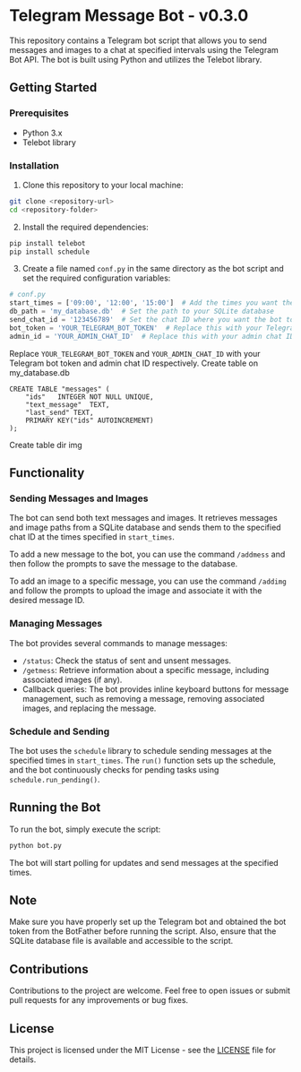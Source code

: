 # Telegram Message Bot - v0.3.0

This repository contains a Telegram bot script that allows you to send messages and images to a chat at specified intervals using the Telegram Bot API. The bot is built using Python and utilizes the Telebot library.

## Getting Started

### Prerequisites

- Python 3.x
- Telebot library

### Installation

1. Clone this repository to your local machine:

```bash
git clone <repository-url>
cd <repository-folder>
```

2. Install the required dependencies:

```bash
pip install telebot
pip install schedule
```

3. Create a file named `conf.py` in the same directory as the bot script and set the required configuration variables:

```python
# conf.py
start_times = ['09:00', '12:00', '15:00']  # Add the times you want the bot to send messages
db_path = 'my_database.db'  # Set the path to your SQLite database
send_chat_id = '123456789'  # Set the chat ID where you want the bot to send messages
bot_token = 'YOUR_TELEGRAM_BOT_TOKEN'  # Replace this with your Telegram bot token
admin_id = 'YOUR_ADMIN_CHAT_ID'  # Replace this with your admin chat ID
```
Replace `YOUR_TELEGRAM_BOT_TOKEN` and `YOUR_ADMIN_CHAT_ID` with your Telegram bot token and admin chat ID respectively.
Create table on my_database.db
```MSSQL
CREATE TABLE "messages" (
	"ids"	INTEGER NOT NULL UNIQUE,
	"text_message"	TEXT,
	"last_send"	TEXT,
	PRIMARY KEY("ids" AUTOINCREMENT)
);
```
Create table dir img


## Functionality

### Sending Messages and Images

The bot can send both text messages and images. It retrieves messages and image paths from a SQLite database and sends them to the specified chat ID at the times specified in `start_times`.

To add a new message to the bot, you can use the command `/addmess` and then follow the prompts to save the message to the database.

To add an image to a specific message, you can use the command `/addimg` and follow the prompts to upload the image and associate it with the desired message ID.

### Managing Messages

The bot provides several commands to manage messages:

- `/status`: Check the status of sent and unsent messages.
- `/getmess`: Retrieve information about a specific message, including associated images (if any).
- Callback queries: The bot provides inline keyboard buttons for message management, such as removing a message, removing associated images, and replacing the message.

### Schedule and Sending

The bot uses the `schedule` library to schedule sending messages at the specified times in `start_times`. The `run()` function sets up the schedule, and the bot continuously checks for pending tasks using `schedule.run_pending()`.

## Running the Bot

To run the bot, simply execute the script:

```bash
python bot.py
```

The bot will start polling for updates and send messages at the specified times.

## Note

Make sure you have properly set up the Telegram bot and obtained the bot token from the BotFather before running the script. Also, ensure that the SQLite database file is available and accessible to the script.

## Contributions

Contributions to the project are welcome. Feel free to open issues or submit pull requests for any improvements or bug fixes.

## License

This project is licensed under the MIT License - see the [LICENSE](LICENSE) file for details.
